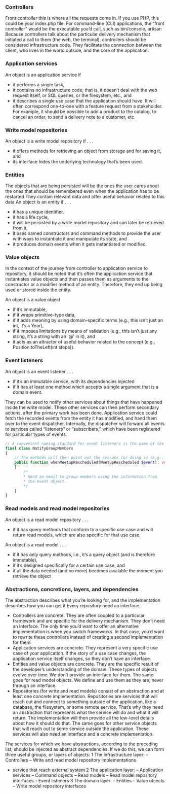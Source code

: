 ### Controllers

Front controller this is where all the requests come in. If you use PHP, this could be your index.php file.
For command-line (CLI) applications, the “front controller” would be the executable you’d call,
such as bin/console, artisan
Because controllers talk about the particular delivery mechanism that initiated a
call to them (the web, the terminal), controllers should be considered infrastructure
code. They facilitate the connection between the client, who lives in the world outside,
and the core of the application.

### Application services

An object is an application service if

- it performs a single task,
- it contains no infrastructure code; that is, it doesn’t deal with the web
  request itself, or SQL queries, or the filesystem, etc., and
- it describes a single use case that the application should have. It will often
  correspond one-to-one with a feature request from a stakeholder.
  For example, it should be possible to add a product to the catalog, to cancel an order,
  to send a delivery note to a customer, etc.

### Write model repositories

An object is a write model repository if . . .

- it offers methods for retrieving an object from storage and for saving it, and
- its interface hides the underlying technology that’s been used.

### Entities

The objects that are being persisted will be the ones the user cares about the ones
that should be remembered even when the application has to be restarted
They contain relevant data and offer useful behavior related to this data
An object is an entity if . . .

- it has a unique identifier,
- it has a life cycle,
- it will be persisted by a write model repository and can later be retrieved from it,
- it uses named constructors and command methods to provide the user with
  ways to instantiate it and manipulate its state, and
- it produces domain events when it gets instantiated or modified.

### Value objects

In the context of the journey from controller to application service to repository, it should be
noted that it’s often the application service that instantiates value objects and then
passes them as arguments to the constructor or a modifier method of an entity.
Therefore, they end up being used or stored inside the entity.

An object is a value object

- if it’s immutable,
- if it wraps primitive-type data,
- if it adds meaning by using domain-specific terms (e.g., this isn’t just an int,
  it’s a Year),
- if it imposes limitations by means of validation (e.g., this isn’t just any string,
  it’s a string with an '@' in it), and
- it acts as an attractor of useful behavior related to the concept (e.g., Position.toTheLeft(int steps)).

### Event listeners

An object is an event listener . . .

- if it’s an immutable service, with its dependencies injected
- if it has at least one method which accepts a single argument that is a domain event.

They can be used to notify other services about things that have happened inside the write model.
These other services can then perform secondary actions, after the primary work has been done.
Application service could fetch the recorded events from the entity it has modified,
and hand them over to the event dispatcher.
Internally, the dispatcher will forward all events to services called “listeners” or “subscribers,”
which have been registered for particular types of events.

```php
// A convenient naming standard for event listeners is the name of the thing you’re going to do (e.g., “notify group members”).
final class NotifyGroupMembers 
{
    // The methods will then point out the reasons for doing so (e.g., “when meetup rescheduled”).
    public function whenMeetupRescheduled(MeetupRescheduled $event): void 
    {
        /*
        * Send an email to group members using the information from
        * the event object.
        */
    }
}
```

### Read models and read model repositories

An object is a read model repository . . .

- if it has query methods that conform to a specific use case and will return
  read models, which are also specific for that use case.

An object is a read model . . .

- if it has only query methods, i.e., it’s a query object (and is therefore immutable),
- if it’s designed specifically for a certain use case, and
- if all the data needed (and no more) becomes available the moment you retrieve the object

### Abstractions, concretions, layers, and dependencies
The abstraction describes what you’re looking for, and the implementation describes how you can get it
Every repository need an interface.

- Controllers are concrete. They are often coupled to a particular framework and are
  specific for the delivery mechanism. They don’t need an interface.
  The only time you’d want to offer an alternative implementation is when you
  switch frameworks. In that case, you’d want to rewrite these controllers instead
  of creating a second implementation for them.
- Application services are concrete. They represent a very specific use case of your
  application. If the story of a use case changes, the application service itself
  changes, so they don’t have an interface.
- Entities and value objects are concrete. They are the specific result of the developer’s
  understanding of the domain. These types of objects evolve over time. We don’t
  provide an interface for them. The same goes for read model objects. We
  define and use them as they are, never through an interface.
- Repositories (for write and read models) consist of an abstraction and at least one concrete
  implementation. Repositories are services that will reach out and connect to
  something outside of the application, like a database, the filesystem, or some
  remote service. That’s why they need an abstraction that represents what the
  service will do and what it will return. The implementation will then provide all
  the low-level details about how it should do that. The same goes for other service objects
  that will reach out to some service outside the application. These
  services will also need an interface and a concrete implementation.

The services for which we have abstractions, according to the preceding list, should be
injected as abstract dependencies. If we do this, we can form three useful groups, or layers of objects:
1 The infrastructure layer:
– Controllers
– Write and read model repository implementations
- service that reach external system
2 The application layer:
– Application services
– Command objects
– Read models
– Read model repository interfaces
– Event listeners
3 The domain layer:
– Entities
– Value objects
– Write model repository interfaces